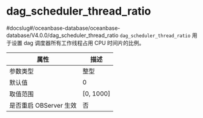 dag_scheduler_thread_ratio 
===============================================
#docslug#/oceanbase-database/oceanbase-database/V4.0.0/dag_scheduler_thread_ratio
`dag_scheduler_thread_ratio` 用于设置 dag 调度器所有工作线程占用 CPU 时间片的比例。


|      **属性**      |  **描述**  |
|------------------|----------|
| 参数类型             | 整型       |
| 默认值              | 0        |
| 取值范围             | \[0, 1000\] |
| 是否重启 OBServer 生效 | 否        |



